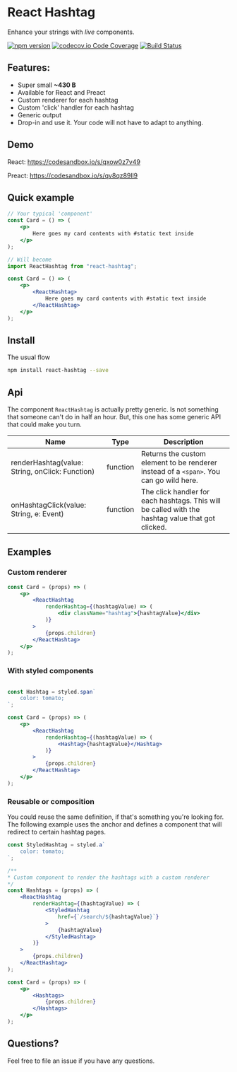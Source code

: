 React Hashtag
====
Enhance your strings with _live_ components.


[![npm version](https://badge.fury.io/js/react-hashtag.svg?bust)](https://badge.fury.io/js/react-hashtag)
[![codecov.io Code Coverage](https://img.shields.io/codecov/c/github/cristianbote/react-hashtag.svg?maxAge=2592000)](https://codecov.io/github/cristianbote/react-hashtag?branch=master)
[![Build Status](https://travis-ci.org/cristianbote/react-hashtag.svg?branch=master)](https://travis-ci.org/cristianbote/react-hashtag)  

## Features:
* Super small **~430 B**
* Available for React and Preact
* Custom renderer for each hashtag
* Custom 'click' handler for each hashtag
* Generic output
* Drop-in and use it. Your code will not have to adapt to anything.

## Demo
React: https://codesandbox.io/s/qxow0z7v49

Preact: https://codesandbox.io/s/qv8qz89ll9

## Quick example
```jsx harmony
// Your typical 'component'
const Card = () => (
    <p>
        Here goes my card contents with #static text inside
    </p>
);

// Will become
import ReactHashtag from "react-hashtag";

const Card = () => (
    <p>
        <ReactHashtag>
            Here goes my card contents with #static text inside
        </ReactHashtag>
    </p>
);
```

## Install
The usual flow

```bash
npm install react-hashtag --save
```

## Api
The component `ReactHashtag` is actually pretty generic. Is not something that someone can't do in half an hour. But, this one has some generic API that could make you turn.

| Name | Type | Description
| ---- | ---- | -----------
| renderHashtag(value: String, onClick: Function) | function | Returns the custom element to be renderer instead of a `<span>`. You can go wild here.
| onHashtagClick(value: String, e: Event) | function | The click handler for each hashtags. This will be called with the hashtag value that got clicked.


## Examples

### Custom renderer
```jsx harmony
const Card = (props) => (
    <p>
        <ReactHashtag
            renderHashtag={(hashtagValue) => (
                <div className="hashtag">{hashtagValue}</div>
            )}
        >
            {props.children}
        </ReactHashtag>
    </p>
);
```

### With styled components
```jsx harmony

const Hashtag = styled.span`
    color: tomato;
`;

const Card = (props) => (
    <p>
        <ReactHashtag
            renderHashtag={(hashtagValue) => (
                <Hashtag>{hashtagValue}</Hashtag>
            )}
        >
            {props.children}
        </ReactHashtag>
    </p>
);
```

### Reusable or composition 
You could reuse the same definition, if that's something you're looking for. The following example uses the anchor and defines a component that will redirect to certain hashtag pages.
```jsx harmony
const StyledHashtag = styled.a`
    color: tomato;
`;

/**
* Custom component to render the hashtags with a custom renderer
*/
const Hashtags = (props) => (
    <ReactHashtag
        renderHashtag={(hashtagValue) => (
            <StyledHashtag
                href={`/search/${hashtagValue}`}
            >
                {hashtagValue}
            </StyledHashtag>
        )}
    >
        {props.children}
    </ReactHashtag>
);

const Card = (props) => (
    <p>
        <Hashtags>
            {props.children}
        </Hashtags>
    </p>
);
```

## Questions?
Feel free to file an issue if you have any questions.
